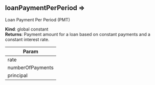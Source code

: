 
## loanPaymentPerPeriod ⇒
Loan Payment Per Period (PMT)

**Kind**: global constant  
**Returns**: Payment amount for a loan based on constant payments and
 a constant interest rate.  

| Param |
| --- |
| rate | 
| numberOfPayments | 
| principal | 

